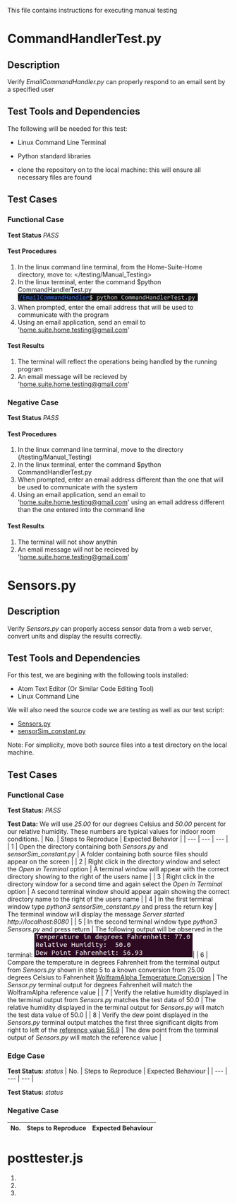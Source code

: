 This file contains instructions for executing manual testing 

# CommandHandlerTest.py 
## Description
Verify *EmailCommandHandler.py* can properly respond to an email sent by a specified user
## Test Tools and Dependencies
The following will be needed for this test:
* Linux Command Line Terminal
* Python standard libraries

* clone the repository on to the local machine: this will ensure all necessary files are found

## Test Cases
### Functional Case
**Test Status** *PASS*</br>
#### Test Procedures
1. In the linux command line terminal, from the Home-Suite-Home directory, move to: </testing/Manual_Testing>
2. In the linux terminal, enter the command $python CommandHandlerTest.py </br> ![command](/artifacts/assets/CommandHandlerCommand.PNG)
3. When prompted, enter the email address that will be used to communicate with the program
4. Using an email application, send an email to 'home.suite.home.testing@gmail.com'</br>
#### Test Results
1. The terminal will reflect the operations being handled by the running program
2. An email message will be recieved by 'home.suite.home.testing@gmail.com'

### Negative Case
**Test Status** *PASS*</br>
#### Test Procedures
1. In the linux command line terminal, move to the directory (/testing/Manual_Testing)
2. In the linux terminal, enter the command $python CommandHandlerTest.py
3. When prompted, enter an email address different than the one that will be used to communicate with the system
4. Using an email application, send an email to 'home.suite.home.testing@gmail.com' using an email address 
   different than the one entered into the command line</br>
#### Test Results
1. The terminal will not show anythin
2. An email message will not be recieved by 'home.suite.home.testing@gmail.com'

# Sensors.py
## Description
Verify *Sensors.py* can properly access sensor data from a web server, convert units and display the results correctly.
## Test Tools and Dependencies 
For this test, we are begining with the following tools installed:
* Atom Text Editor (Or Similar Code Editing Tool)
* Linux Command Line 

We will also need the source code we are testing as well as our test script:
* [Sensors.py](/source/HTTP_Component/Sensors.py)
* [sensorSim_constant.py](/testing/Manual_Testing/sensorSim_constant.py)

Note: For simplicity, move both source files into a test directory on the local machine.

## Test Cases
### Functional Case
**Test Status:** *PASS*

**Test Data:**
We will use *25.00* for our degrees Celsius and *50.00* percent for our relative humidity. These numbers are typical values for indoor room conditions.
| No. | Steps to Reproduce | Expected Behavior |
| --- | --- | --- |
| 1 | Open the directory containing both *Sensors.py* and *sensorSim_constant.py* | A folder containing both source files should appear on the screen |
| 2 | Right click in the directory window and select the *Open in Terminal* option | A terminal window will appear with the correct directory showing to the right of the users name |
| 3 | Right click in the directory window for a second time and again select the *Open in Terminal* option | A second terminal window should appear again showing the correct directory name to the right of the users name |
| 4 | In the first terminal window type *python3 sensorSim_constant.py* and press the return key | The terminal window will display the message *Server started ht<span>tp://</span>localhost:8080* |
| 5 | In the second terminal window type *python3 Sensors.py* and press return | The following output will be observed in the terminal: ![Sensor.py Nominal Output](/artifacts/assets/sensor_py_output.PNG)|
| 6 | Compare the temperature in degrees Fahrenheit from the terminal output from *Sensors.py* shown in step 5 to a known conversion from 25.00 degrees Celsius to Fahrenheit [WolframAlpha Temperature Conversion](https://www.wolframalpha.com/input/?i=25.00+Celsius+to+Fahrenheit) | The *Sensor.py* terminal output for degrees Fahrenheit will match the WolframAlpha reference value |
| 7 | Verify the relative humidity displayed in the terminal output from *Sensors.py* matches the test data of 50.0 | The relative humidity displayed in the terminal output for *Sensors.py* will match the test data value of 50.0 |
| 8 | Verify the dew point displayed in the *Sensors.py* terminal output matches the first three significant digits from right to left of the [reference value 56.9](https://www.calculator.net/dew-point-calculator.html?airtemperature=25.0&airtemperatureunit=celsius&humidity=50&dewpoint=&dewpointunit=fahrenheit&x=87&y=22) | The dew point from the terminal output of *Sensors.py* will match the reference value |

### Edge Case
**Test Status:** *status*
| No. | Steps to Reproduce | Expected Behaviour |
| --- | --- | --- |

**Test Status:** *status*
### Negative Case
| No. | Steps to Reproduce | Expected Behaviour |
| --- | --- | --- |


# posttester.js
1. 
2.  
3.  
